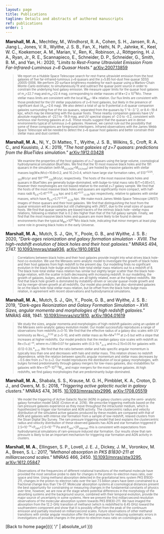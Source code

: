 ```yaml
---
layout: page
title: Publications
tagline: Details and abstracts of authored manuscripts
ref: publications
order: 1
---
```

**Marshall, M. A.**, Mechtley, M., Windhorst, R. A., Cohen, S. H., Jansen, R. A., Jiang L., Jones, V. R., Wyithe, J. S. B.,  Fan, X., Hathi, N. P., Jahnke, K.,  Keel, W. C., Koekemoer, A. M.,  Marian, V.,  Ren, K., Robinson, J., Röttgering, H. J. A., Ryan, Jr., R. E., Scannapieco, E., Schneider, D. P.,  Schneider, G.,  Smith, B. M., and Yan, H.: 2020, *"Limits to Rest-Frame Ultraviolet Emission From Far-Infrared-Luminous z~6 Quasar Hosts."* [arXiv:2007.13859](https://arxiv.org/abs/2007.13859)
> <span style="font-size:0.7em;"> We report on a Hubble Space Telescope search for rest-frame ultraviolet emission from the host galaxies of five far-infrared-luminous z~6 quasars and the z=5.85 hot-dust free quasar SDSS J0005-0006.
We perform 2D surface brightness modeling for each quasar using a Markov-Chain Monte-Carlo estimator, to simultaneously fit and subtract the quasar point source in order to constrain the underlying host galaxy emission. We measure upper limits for the quasar host galaxies of m<sub>J</sub>>22.7 mag and m<sub>H</sub>>22.4 mag, corresponding to stellar masses of M∗<2 x 10<sup>11</sup>M⊙. These stellar mass limits are consistent with the local M<sub>BH</sub>--M∗ relation. Our flux limits are consistent with those predicted for the UV stellar populations of z~6 host galaxies, but likely in the presence of significant dust (A<sub>UV</sub>~2.6 mag).
We also detect a total of up to 9 potential z~6 quasar companion galaxies surrounding five of the six quasars, separated from the quasars by 1.''4--3.''2, or 8.4--19.4 kpc, which may be interacting with the quasar hosts. These nearby companion galaxies have UV absolute magnitudes of -22.1 to -19.9 mag, and UV spectral slopes of -2.0 to -0.2, consistent with luminous star-forming galaxies at z~6. These results suggest that the quasars are in dense environments typical of luminous z~6 galaxies. However, we cannot rule out the possibility that some of these companions are foreground interlopers. Infrared observations with the James Webb Space Telescope will be needed to detect the z~6 quasar host galaxies and better constrain their stellar mass and dust content. </span>

**Marshall, M. A.**, Ni, Y., Di Matteo, T., Wyithe, J. S. B., Wilkins, S., Croft, R. A. C., and Kuusisto, J. K.:
2019, *"The host galaxies of z=7 quasars: predictions from the BlueTides simulation."* [arXiv:1912.03428](https://arxiv.org/abs/1912.03428)
> <span style="font-size:0.7em;"> We examine the properties of the host galaxies of z=7 quasars using the large volume, cosmological hydrodynamical simulation BlueTides.
We find that the 10 most massive black holes and the 191 quasars in the simulation (with M<sub>UV,AGN</sub><M<sub>UV,host</sub>) are hosted by massive galaxies with stellar masses log(M∗/M⊙)=10.8±0.2, and 10.2±0.4,
which have large star formation rates, of 513<sup>+1225</sup><sub>-351</sub>M⊙/yr and 191<sup>+288</sup><sub>-120</sub>M⊙/yr, respectively.
The hosts of the most massive black holes and quasars in BlueTides are generally bulge-dominated, with bulge-to-total mass ratio B/T≃0.85±0.1, however their morphologies are not biased relative to the overall z=7 galaxy sample.
We find that the hosts of the most massive black holes and quasars are significantly more compact, with half-mass radii R<sub>0.5</sub>=0.41<sup>+0.18</sup><sub>-0.14</sub> kpc and 0.40<sup>+0.11</sup><sub>-0.09</sub> kpc respectively, relative to galaxies with similar masses, which have R<sub>0.5</sub>=0.71<sup>+0.28</sup><sub>-0.25</sub> kpc.
We make mock James Webb Space Telescope (JWST) images of these quasars and their host galaxies.
We find that distinguishing the host from the quasar emission will be possible but still challenging with JWST, due to the small sizes of quasar hosts.
We find that quasar samples are biased tracers of the intrinsic black hole--stellar mass relations, following a relation that is 0.2 dex higher than that of the full galaxy sample.
Finally, we find that the most massive black holes and quasars are more likely to be found in denser environments than the typical M<sub>BH</sub>>10<sup>6.5</sup>M⊙ black hole, indicating that minor mergers at least play some role in growing black holes in the early Universe. </span>

**Marshall, M. A.**, Mutch, S. J., Qin, Y., Poole, G. B., and Wyithe, J. S. B.: 2020, *"Dark-ages reionization and galaxy formation simulation - XVIII. The
 high-redshift evolution of black holes and their host galaxies."*  MNRAS 494, 2747. [10.1093/mnras/staa936](https://doi.org/10.1093/mnras/staa936), [arXiv:1910.08124](https://arxiv.org/abs/1910.08124)
> <span style="font-size:0.7em;"> Correlations between black holes and their host galaxies provide insight into what drives black hole-host co-evolution. We use the Meraxes semi-analytic model to investigate the growth of black holes and their host galaxies from high redshift to the present day. Our modelling finds no significant evolution in the black hole-bulge and black hole-total stellar mass relations out to a redshift of 8. The black hole-total stellar mass relation has similar but slightly larger scatter than the black hole-bulge relation, with the scatter in both decreasing with increasing redshift. In our modelling, the growth of galaxies, bulges, and black holes are all tightly related, even at the highest redshifts. We find that black hole growth is dominated by instability-driven or secular quasar-mode growth and not by merger-driven growth at all redshifts. Our model also predicts that disc-dominated galaxies lie on the black hole-total stellar mass relation, but lie offset from the black hole-bulge mass relation, in agreement with recent observations and hydrodynamical simulations.  </span>


**Marshall, M. A.**, Mutch, S. J., Qin, Y., Poole, G. B., and Wyithe, J. S. B.: 2019, *"Dark-ages Reionization and Galaxy Formation Simulation – XVII. Sizes, angular momenta and morphologies of high redshift galaxies."*  MNRAS 488, 1941.
[10.1093/mnras/stz1810](https://doi.org/10.1093/mnras/stz1810), [arXiv:1904.01619](https://arxiv.org/abs/1904.01619)

> <span style="font-size:0.7em;"> We study the sizes, angular momenta and morphologies of high-redshift galaxies using an update of the Meraxes semi-analytic galaxy evolution model. Our model successfully reproduces a range of observations from redshifts z=0-10. We find that the effective radius of a galaxy disc scales with UV luminosity as Re∝L<sub>UV</sub><sup>0.33</sup> at z=5-10, and with stellar mass as Re∝M∗<sup>0.24</sup> at z=5 but with a slope that increases at higher redshifts. Our model predicts that the median galaxy size scales with redshift as Re∝(1+z)<sup>−m</sup>, where m=1.98±0.07 for galaxies with (0.3-1)L<sup>∗</sup><sub>z=3</sub> and m=2.15±0.05 for galaxies with (0.12-0.3)L<sup>∗</sup><sub>z=3</sub>. We find that the ratio between stellar and halo specific angular momentum is typically less than one and decreases with halo and stellar mass. This relation shows no redshift dependence, while the relation between specific angular momentum and stellar mass decreases by ∼0.5 dex from z=7 to z=2. Our model reproduces the distribution of local galaxy morphologies, with bulges formed predominantly through galaxy mergers for low-mass galaxies, disc-instabilities for galaxies with M∗≃10<sup>10</sup>-10<sup>11.5</sup>M<sub>⊙</sub>, and major mergers for the most massive galaxies. At high redshifts, we find galaxy morphologies that are predominantly bulge-dominated. </span>

**Marshall, M. A.**, Shabala, S. S., Krause, M. G. H., Pimbblet, K. A., Croton, D. J., and Owers, M. S.: 2018, *"Triggering active galactic nuclei in galaxy clusters."*  MNRAS 474, 3615.
[10.1093/mnras/stx2996](https://doi.org/10.1093/mnras/stx2996), [arXiv:1708.05519](https://arxiv.org/abs/1708.05519)

>  <span style="font-size:0.7em;"> We model the triggering of Active Galactic Nuclei (AGN) in galaxy clusters using the semi- analytic galaxy formation model SAGE (Croton et al. 2016). We prescribe triggering methods based on the ram pressure galaxies experience as they move throughout the intracluster medium, which is hypothesized to trigger star formation and AGN activity. The clustercentric radius and velocity distribution of the simulated active galaxies produced by these models are compared with that of AGN and galaxies with intense star formation from a sample of low-redshift, relaxed clusters from the Sloan Digital Sky Survey. The ram pressure triggering model that best explains the clustercentric radius and velocity distribution of these observed galaxies has AGN and star formation triggered if 2.5×10<sup>−14</sup><P<sub>ram</sub><2.5×10<sup>−13</sup> Pa and P<sub>ram</sub>>2P<sub>internal</sub>; this is consistent with expectations from hydrodynamical simulations of ram-pressure induced star formation. Our results show that ram pressure is likely to be an important mechanism for triggering star formation and AGN activity in clusters.
</span>

**Marshall, M. A.**, Ellingsen, S. P., Lovell, J. E. J., Dickey, J. M., Voronkov, M. A., Breen, S. L.: 2017, *"Methanol absorption in PKS B1830-211 at milliarcsecond scales."*  MNRAS 466, 2450.
[10.1093/mnras/stw3295](https://doi.org/10.1093/mnras/stw3295), [arXiv:1612.05847](https://arxiv.org/abs/1612.05847)

> <span style="font-size:0.7em;"> Observations of the frequencies of different rotational transitions of the methanol molecule have provided the most sensitive probe to date for changes in the proton-to-electron mass ratio, over space and time. Using methanol absorption detected in the gravitational lens system PKS B1830-211, changes in the proton-to-electron ratio over the last 7.5 billion years have been constrained to a fractional change less than 1.1e-07. Molecular absorption systems at cosmological distances present the best opportunity for constraining or measuring changes in the fundamental constants of physics over time, however, we are now at the stage where potential differences in the morphology of the absorbing systems and the background source, combined with their temporal evolution, provide the major source of uncertainty in some systems. Here we present the first milliarcsecond resolution observations of the molecular absorption system towards PKS B1830-211. We have imaged the absorption from the 12.2-GHz transition of methanol (which is redshifted to 6.45 GHz) toward the southwestern component and show that it is possibly offset from the peak of the continuum emission and partially resolved on milliarcsecond scales. Future observations of other methanol transitions with similar angular resolution offer the best prospects for reducing systematic errors in investigations of possible changes in the proton-to-electron mass ratio on cosmological scales. </span>



[Back to home page]({{ '/' | absolute_url }})
